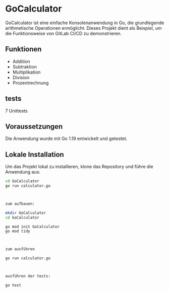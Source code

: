 # GoCalculator

GoCalculator ist eine einfache Konsolenanwendung in Go,
 die grundlegende arithmetische Operationen ermöglicht.
 Dieses Projekt dient als Beispiel, um die Funktionsweise 
von GitLab CI/CD zu demonstrieren.

## Funktionen

- Addition
- Subtraktion
- Multiplikation
- Division
- Prozentrechnung

## tests
7 Unittests

## Voraussetzungen

Die Anwendung wurde mit Go 1.19 entwickelt und getestet.

## Lokale Installation

Um das Projekt lokal zu installieren, 
klone das Repository und führe die Anwendung aus:

```bash
cd GoCalculator
go run calculator.go



zum aufbauen:

mkdir GoCalculator
cd GoCalculator

go mod init GoCalculator 
go mod tidy 



zum ausführen

go run calculator.go



ausführen der tests:

go test
